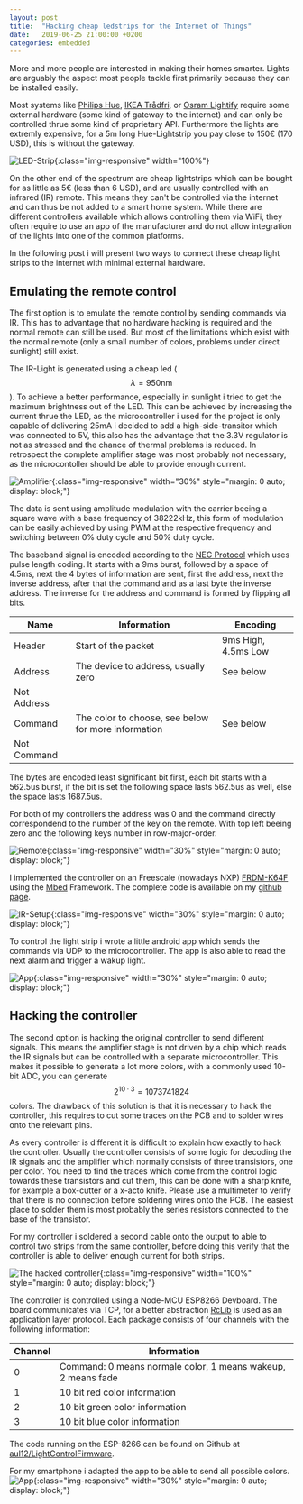 ```yaml
---
layout: post
title:  "Hacking cheap ledstrips for the Internet of Things"
date:   2019-06-25 21:00:00 +0200
categories: embedded
---
```


More and more people are interested in making their homes smarter. Lights are arguably the aspect most people tackle first primarily because they
can be installed easily.

Most systems like [Philips Hue](https://www2.meethue.com/en-us), [IKEA Trådfri](https://www.ikea.com/us/en/catalog/categories/departments/home_electronics/36812/),
or [Osram Lightify](https://www.osram.com/cb/lightify/index.jsp) require some external hardware (some kind of gateway to the internet) and can only
be controlled thrue some kind of proprietary API. 
Furthermore the lights are extremly expensive, for a 5m long Hue-Lightstrip you pay close to 150€ (170 USD), this is without the gateway.

![LED-Strip](../../../../../assets/img/lightstrip/lightstrip.jpg){:class="img-responsive" width="100%"}

On the other end of the spectrum are cheap lightstrips which can be bought for as little as 5€ (less than 6 USD), and are usually controlled with an
infrared (IR) remote. This means they can't be controlled via the internet and can thus be not added to a smart home system. 
While there are different controllers available which allows controlling them via WiFi, they often require to use an app of the manufacturer and do not
allow integration of the lights into one of the common platforms.

In the following post i will present two ways to connect these cheap light strips to the internet with minimal external hardware.

## Emulating the remote control
The first option is to emulate the remote control by sending commands via IR. This has to advantage that no hardware hacking is required and the normal remote can still be used. But most of the limitations which exist with the normal remote (only a small number of colors, problems under direct sunlight) still exist.

The IR-Light is generated using a cheap led ($$\lambda = 950 \text{nm}$$). To achieve a better performance, especially in sunlight i tried to get the maximum brightness out of the LED. 
This can be achieved by increasing the current thrue the LED, as the microcontroller i used for the project is only
capable of delivering 25mA i decided to add a high-side-transitor which was connected to 5V, this also has the advantage that the 3.3V regulator is not as
stressed and the chance of thermal problems is reduced. In retrospect the complete amplifier stage was most probably not necessary, as the microcontoller
should be able to provide enough current.

![Amplifier](../../../../../assets/img/lightstrip/amp.svg){:class="img-responsive" width="30%" style="margin: 0 auto; display: block;"}

The data is sent using amplitude modulation with the carrier beeing a square wave with a base frequency of 38222kHz, this form of modulation can
be easily achieved by using PWM at the respective frequency and switching between 0% duty cycle and 50% duty cycle.

The baseband signal is encoded according to the [NEC Protocol](https://techdocs.altium.com/display/FPGA/NEC+Infrared+Transmission+Protocol) which uses pulse length coding. It starts with a 9ms burst, followed by a space of 4.5ms, next the 4 bytes of information are sent, first the address, next the inverse address,
after that the command and as a last byte the inverse address. The inverse for the address and command is formed by flipping all bits.

| Name | Information | Encoding |
| --- | --- | --- |
| Header | Start of the packet | 9ms High, 4.5ms Low |
| Address | The device to address, usually zero | See below |
| Not Address | | |
| Command | The color to choose, see below for more information | See below |
| Not Command | | |

The bytes are encoded least significant bit first, each bit starts with a 562.5us burst, if the bit is set the following space lasts 562.5us as well, else the space lasts 1687.5us.

For both of my controllers the address was 0 and the command directly correspondend to the number of the key on the remote. With top left beeing zero and the following keys number in row-major-order.

![Remote](../../../../../assets/img/lightstrip/remote.jpg){:class="img-responsive" width="30%" style="margin: 0 auto; display: block;"}

I implemented the controller on an Freescale (nowadays NXP) [FRDM-K64F](https://www.nxp.com/support/developer-resources/evaluation-and-development-boards/freedom-development-boards/mcu-boards/freedom-development-platform-for-kinetis-k64-k63-and-k24-mcus:FRDM-K64F) using the [Mbed](https://os.mbed.com/) Framework.
The complete code is available on my [github page](https://github.com/aul12/LightControlFirmwareIR).

![IR-Setup](../../../../../assets/img/lightstrip/irSetup.jpg){:class="img-responsive" width="30%" style="margin: 0 auto; display: block;"}

To control the light strip i wrote a little android app which sends the commands via UDP to the microcontroller. The app is also able to read the next alarm and trigger a wakup light.

![App](../../../../../assets/img/lightstrip/AppIr.jpg){:class="img-responsive" width="30%" style="margin: 0 auto; display: block;"}

## Hacking the controller
The second option is hacking the original controller to send different signals. This means the amplifier stage is not driven by a chip which reads the IR signals
but can be controlled with a separate microcontroller. This makes it possible to generate a lot more colors, with a commonly used 10-bit ADC, you can generate
$$2^{10 \cdot 3} = 1073741824$$ colors. The drawback of this solution is that it is necessary to hack the controller, this requires to cut some traces on
the PCB and to solder wires onto the relevant pins.

As every controller is different it is difficult to explain how exactly to hack the controller. Usually the controller consists of some logic for decoding the IR signals and the amplifier which normally consists of three transistors, one per color. You need to find the traces which come from the control logic
towards these transistors and cut them, this can be done with a sharp knife, for example a box-cutter or a x-acto knife. Please use a multimeter
to verify that there is no connection before soldering wires onto the PCB. The easiest place to solder them is most probably the series resistors connected
to the base of the transistor.

For my controller i soldered a second cable onto the output to able to control two strips from the same controller, before doing this verify that the controller
is able to deliver enough current for both strips.

![The hacked controller](../../../../../assets/img/lightstrip/hack.jpg){:class="img-responsive" width="100%" style="margin: 0 auto; display: block;"}

The controller is controlled using a Node-MCU ESP8266 Devboard. The board communicates via TCP, for a better abstraction [RcLib](https://github.com/ToolboxPlane/RadioControlProtocol) is used as an application layer protocol. Each package consists of four channels with the following information:

| Channel | Information |
| --- | --- |
| 0 | Command: 0 means normale color, 1 means wakeup, 2 means fade |
| 1 | 10 bit red color information |
| 2 | 10 bit green color information|
| 3 | 10 bit blue color information|

The code running on the ESP-8266 can be found on Github at [aul12/LightControlFirmware](https://github.com/aul12/LightControlFirmware).

For my smartphone i adapted the app to be able to send all possible colors.
![App](../../../../../assets/img/lightstrip/AppHack.jpg){:class="img-responsive" width="30%" style="margin: 0 auto; display: block;"}
